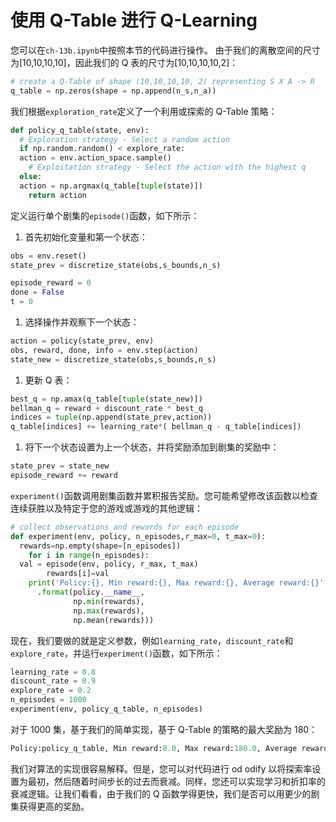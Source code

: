 # 使用 Q-Table 进行 Q-Learning

您可以在`ch-13b.ipynb`中按照本节的代码进行操作。 由于我们的离散空间的尺寸为[10,10,10,10]，因此我们的 Q 表的尺寸为[10,10,10,10,2]：

```py
# create a Q-Table of shape (10,10,10,10, 2) representing S X A -> R
q_table = np.zeros(shape = np.append(n_s,n_a)) 
```

我们根据`exploration_rate`定义了一个利用或探索的 Q-Table 策略：

```py
def policy_q_table(state, env):
  # Exploration strategy - Select a random action
  if np.random.random() < explore_rate:
  action = env.action_space.sample()
    # Exploitation strategy - Select the action with the highest q
  else:
  action = np.argmax(q_table[tuple(state)])
    return action
```

定义运行单个剧集的`episode()`函数，如下所示：

1.  首先初始化变量和第一个状态：

```py
obs = env.reset()
state_prev = discretize_state(obs,s_bounds,n_s)

episode_reward = 0
done = False
t = 0
```

1.  选择操作并观察下一个状态：

```py
action = policy(state_prev, env)
obs, reward, done, info = env.step(action)
state_new = discretize_state(obs,s_bounds,n_s)
```

1.  更新 Q 表：

```py
best_q = np.amax(q_table[tuple(state_new)])
bellman_q = reward + discount_rate * best_q
indices = tuple(np.append(state_prev,action))
q_table[indices] += learning_rate*( bellman_q - q_table[indices])
```

1.  将下一个状态设置为上一个状态，并将奖励添加到剧集的奖励中：

```py
state_prev = state_new
episode_reward += reward
```

`experiment()`函数调用剧集函数并累积报告奖励。您可能希望修改该函数以检查连续获胜以及特定于您的游戏或游戏的其他逻辑：

```py
# collect observations and rewards for each episode
def experiment(env, policy, n_episodes,r_max=0, t_max=0):
  rewards=np.empty(shape=[n_episodes])
    for i in range(n_episodes):
  val = episode(env, policy, r_max, t_max)
        rewards[i]=val
    print('Policy:{}, Min reward:{}, Max reward:{}, Average reward:{}'
      .format(policy.__name__,
              np.min(rewards),
              np.max(rewards),
              np.mean(rewards)))
```

现在，我们要做的就是定义参数，例如`learning_rate`，`discount_rate`和`explore_rate`，并运行`experiment()`函数，如下所示：

```py
learning_rate = 0.8
discount_rate = 0.9
explore_rate = 0.2
n_episodes = 1000
experiment(env, policy_q_table, n_episodes)
```

对于 1000 集，基于我们的简单实现，基于 Q-Table 的策略的最大奖励为 180：

```py
Policy:policy_q_table, Min reward:8.0, Max reward:180.0, Average reward:17.592
```

我们对算法的实现很容易解释。但是，您可以对代码进行 od odify 以将探索率设置为最初，然后随着时间步长的过去而衰减。同样，您还可以实现学习和折扣率的衰减逻辑。让我们看看，由于我们的 Q 函数学得更快，我们是否可以用更少的剧集获得更高的奖励。